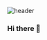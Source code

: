 ![header](https://capsule-render.vercel.app/api?type=waving&color=random&height=250&section=header&text=JiHyun%20Lee&fontSize=90)

### Hi there 👋

<!--
**hyun9922/hyun9922** is a ✨ _special_ ✨ repository because its `README.md` (this file) appears on your GitHub profile.

Here are some ideas to get you started:

- 🔭 I’m currently working on ...
- 🌱 I’m currently learning ...
- 👯 I’m looking to collaborate on ...
- 🤔 I’m looking for help with ...
- 💬 Ask me about ...
- 📫 How to reach me: ...
- 😄 Pronouns: ...
- ⚡ Fun fact: ...
-->
